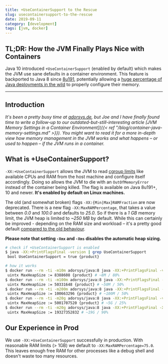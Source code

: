 ```yaml
---
title: +UseContainerSupport to the Rescue
slug: usecontainersupport-to-the-rescue
date: 2019-09-11
category: [development]
tags: [jvm, docker]
---
```


## TL;DR: How the JVM Finally Plays Nice with Containers

Java 10 introduced `+UseContainerSupport` (enabled by default) which makes the JVM use sane defaults in a container environment. This feature is backported to Java 8 since [8u191](https://www.oracle.com/technetwork/java/javase/8u191-relnotes-5032181.html#JDK-8146115), potentially allowing a [huge percentage of Java deployments in the wild](https://snyk.io/blog/jvm-ecosystem-report-2018/) to properly configure their memory.
<!--more-->

---

## Introduction

_It's been a pretty busy time at [adorsys.de](https://adorsys.de), but Joe and I have finally found time to write a follow-up to our outdated-but-still-interesting article [JVM Memory Settings in a Container Environment]({{< ref "/blog/container-java-memory-settings.md" >}}). You might want to read it for a more in-depth view how memory management in the JVM works and what happens – or used to happen – if the JVM runs in a container._

## What is +UseContainerSupport?

`-XX:+UseContainerSupport` allows the JVM to read [cgroup limits](https://en.wikipedia.org/wiki/Cgroups) like available CPUs and RAM from the host machine and configure itself accordingly. Doing so allows the JVM to die with an `OutOfMemoryError` instead of the container being killed. The flag is available on Java 8u191+, 10 and newer. **It's enabled by default on Linux machines.**

The old (and somewhat broken) flags `-XX:{Min|Max}RAMFraction` are now deprecated. There is a new flag `-XX:MaxRAMPercentage`, that takes a value between _0.0_ and _100.0_ and defaults to _25.0_. So if there is a _1 GB_ memory limit, the JVM heap is limited to _~250 MB_ by default. While this can certainly be improved - depending on the RAM size and workload – it's a pretty good default [compared to the old behaviour](https://medium.com/adorsys/jvm-memory-settings-in-a-container-environment-64b0840e1d9e).

**Please note that setting `-Xmx` and `-Xms` disables the automatic heap sizing.**

```sh
# check if +UseContainerSupport is enabled
$ java -XX:+PrintFlagsFinal -version | grep UseContainerSupport
 bool UseContainerSupport = true {product}

# how it works
$ docker run --rm -ti -m10m adorsys/java:8 java -XX:+PrintFlagsFinal -version | grep MaxHeapSize
 uintx MaxHeapSize := 8388608 {product} # ~8M / 80%
$ docker run --rm -ti -m100m adorsys/java:8 java -XX:+PrintFlagsFinal -version | grep MaxHeapSize
 uintx MaxHeapSize := 50331648 {product} # ~50M / 50%
$ docker run --rm -ti -m200m adorsys/java:8 java -XX:+PrintFlagsFinal -version | grep MaxHeapSize
 uintx MaxHeapSize := 100663296 {product} # ~100M / 50%
$ docker run --rm -ti -m20g adorsys/java:8 java -XX:+PrintFlagsFinal -version | grep MaxHeapSize
 uintx MaxHeapSize := 5001707520 {product} # ~5G / 25%
$ docker run --rm -ti -m20g adorsys/java:8 java -XX:+PrintFlagsFinal -XX:MaxRAMPercentage=90.0 -version | grep MaxHeapSize
 uintx MaxHeapSize := 19327352832 # ~19G / 90%
```

## Our Experience in Prod

We use `-XX:+UseContainerSupport` successfully in production. With reasonable RAM limits (> 1GB) we default to `-XX:MaxRAMPercentage=75.0`. This leaves enough free RAM for other processes like a debug shell and doesn't waste too many resources.
